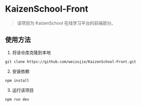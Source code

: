 # KaizenSchool-Front

> 该项目为 KaizenSchool 在线学习平台的前端部分。


## 使用方法

1. 将该仓库克隆到本地
  ```shell
  git clone https://github.com/weizujie/KaizenSchool-Front.git
  ```
2. 安装依赖
  ```shell
  npm install
  ```
3. 运行该项目
  ```shell
  npm run dev
  ```